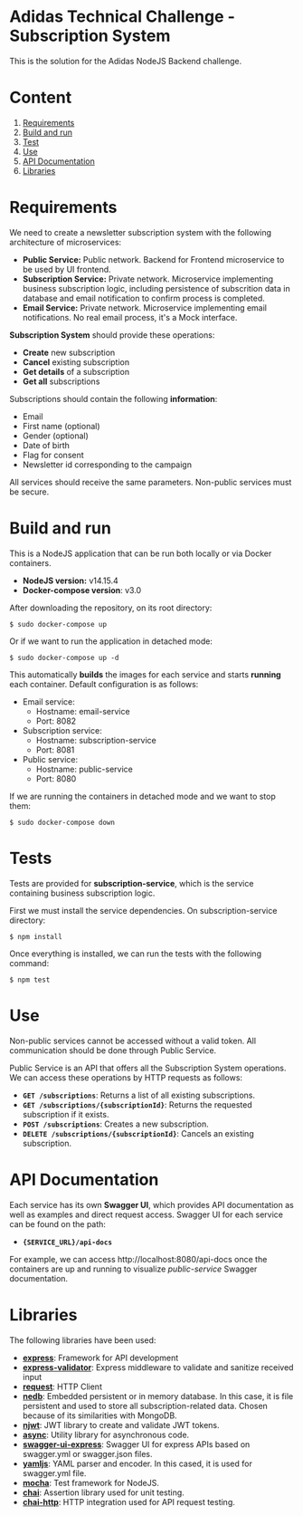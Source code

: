 # Adidas Technical Challenge - Subscription System
This is the solution for the Adidas NodeJS Backend challenge.
# Content

 1. [Requirements](#requirements)
 2. [Build and run](#Build%20and%20run)
 3. [Test](#test)
 4. [Use](#use)
 5. [API Documentation](#api%20documentation)
 6. [Libraries](#libraries)

# Requirements
We need to create a newsletter subscription system with the following architecture of microservices:
 - **Public Service:** Public network. Backend for Frontend microservice to be used by UI frontend.
 - **Subscription Service:** Private network. Microservice implementing business subscription logic, including persistence of subscrition data in database and email notification to confirm process is completed.
 - **Email Service:**  Private network. Microservice implementing email notifications. No real email process, it's a Mock interface.

**Subscription System** should provide these operations:

 - **Create** new subscription
 - **Cancel** existing subscription
 - **Get details** of a subscription
 - **Get all** subscriptions

Subscriptions should contain the following **information**:

 - Email
 - First name (optional)
 - Gender (optional)
 - Date of birth
 - Flag for consent
 - Newsletter id corresponding to the campaign

All services should receive the same parameters. Non-public services must be secure.

# Build and run
This is a NodeJS application that can be run both locally or via Docker containers.

 - **NodeJS version:** v14.15.4
 - **Docker-compose version**: v3.0

After downloading the repository, on its root directory:

    $ sudo docker-compose up

Or if we want to run the application in detached mode:

    $ sudo docker-compose up -d

This automatically **builds** the images for each service and starts **running** each container. Default configuration is as follows:

 - Email service:
	 - Hostname: email-service
	 - Port: 8082
 - Subscription service: 
	 - Hostname: subscription-service
	 - Port: 8081
 - Public service:
	 - Hostname: public-service
	 - Port: 8080

If we are running the containers in detached mode and we want to stop them:

    $ sudo docker-compose down

# Tests
Tests are provided for **subscription-service**, which is the service containing business subscription logic. 

First we must install the service dependencies. On subscription-service directory:

    $ npm install

Once everything is installed, we can run the tests with the following command:

    $ npm test

# Use
Non-public services cannot be accessed without a valid token. All communication should be done through Public Service.

Public Service is an API that offers all the Subscription System operations. We can access these operations by HTTP requests as follows:

 - **```GET /subscriptions```**: Returns a list of all existing subscriptions.
 - **```GET /subscriptions/{subscriptionId}```**: Returns the requested subscription if it exists.
 - **```POST /subscriptions```**: Creates a new subscription.
 - **```DELETE /subscriptions/{subscriptionId}```**: Cancels an existing subscription.

# API Documentation
Each service has its own **Swagger UI**, which provides API documentation as well as examples and direct request access. Swagger UI for each service can be found on the path:

 - **```{SERVICE_URL}/api-docs```**

For example, we can access http://localhost:8080/api-docs once the containers are up and running to visualize *public-service* Swagger documentation. 

# Libraries
The following libraries have been used:

 - **[express](https://www.npmjs.com/package/express)**: Framework for API development
 - **[express-validator](https://www.npmjs.com/package/express-validator)**: Express middleware to validate and sanitize received input
 - **[request](https://www.npmjs.com/package/request)**: HTTP Client
 - **[nedb](https://www.npmjs.com/package/nedb)**: Embedded persistent or in memory database. In this case, it is file persistent and used to store all subscription-related data. Chosen because of its similarities with MongoDB.
 - **[njwt](https://www.npmjs.com/package/njwt)**: JWT library to create and validate JWT tokens.
 - **[async](https://www.npmjs.com/package/async)**: Utility library for asynchronous code.
 - **[swagger-ui-express](https://www.npmjs.com/package/swagger-ui-express)**: Swagger UI for express APIs based on swagger.yml or swagger.json files.
 - **[yamljs](https://www.npmjs.com/package/yamljs)**: YAML parser and encoder. In this cased, it is used for swagger.yml file.
 - **[mocha](https://www.npmjs.com/package/mocha)**: Test framework for NodeJS.
 - **[chai](https://www.npmjs.com/package/chai)**: Assertion library used for unit testing.
 - **[chai-http](https://www.npmjs.com/package/chai-http)**: HTTP integration used for API request testing.